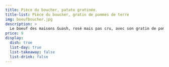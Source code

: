 ```yaml
---
title: Pièce du boucher, patate gratinée.
title-list: Pièce du boucher, gratin de pommes de terre
img: boeufboucher.jpg
description: >
  Le boeuf des maisons Guash, rosé mais pas cru, avec son gratin de pommes de terre
price: 9
display:
  dish: true
  list-day: true
  list-takeaway: false
  list-drink: false
---
```

